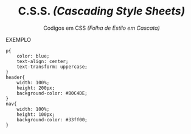<h1 align="center"> C.S.S. <i>(Cascading Style Sheets)</i> </h1>
<p align="center"> Codigos em CSS <i>(Folha de Estilo em Cascata)</i> </p>

EXEMPLO
```
p{
    color: blue;
    text-align: center;
    text-transform: uppercase;
}
header{
    width: 100%;
    height: 200px;
    background-color: #B0C4DE;
}
nav{
    width: 100%;
    height: 100px;
    background-color: #33ff00;
}
```
